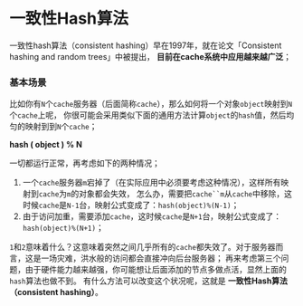 一致性Hash算法
================================================================
一致性hash算法（consistent hashing）早在1997年，就在论文「Consistent hashing and random trees」中被提出，
**目前在cache系统中应用越来越广泛**；

### 基本场景
比如你有`N`个`cache`服务器（后面简称`cache`），那么如何将一个对象`object`映射到`N`个`cache`上呢，
你很可能会采用类似下面的通用方法计算`object`的`hash`值，然后均匀的映射到到`N`个`cache`；

**hash ( object ) % N**

一切都运行正常，再考虑如下的两种情况；
1. 一个`cache`服务器`m`宕掉了（在实际应用中必须要考虑这种情况），这样所有映射到`cache`为`m`的对象都会失效，
怎么办，需要把`cache``m`从`cache`中移除，这时候`cache`是`N-1`台，映射公式变成了：`hash(object)%(N-1)`；
2. 由于访问加重，需要添加`cache`，这时候`cache`是`N+1`台，映射公式变成了：`hash(object)%(N+1)`；

`1`和`2`意味着什么？这意味着突然之间几乎所有的`cache`都失效了。对于服务器而言，这是一场灾难，洪水般的访问都会直接冲向后台服务器；
再来考虑第三个问题，由于硬件能力越来越强，你可能想让后面添加的节点多做点活，显然上面的`hash`算法也做不到。
有什么方法可以改变这个状况呢，这就是 **一致性Hash算法（consistent hashing）**。

 
